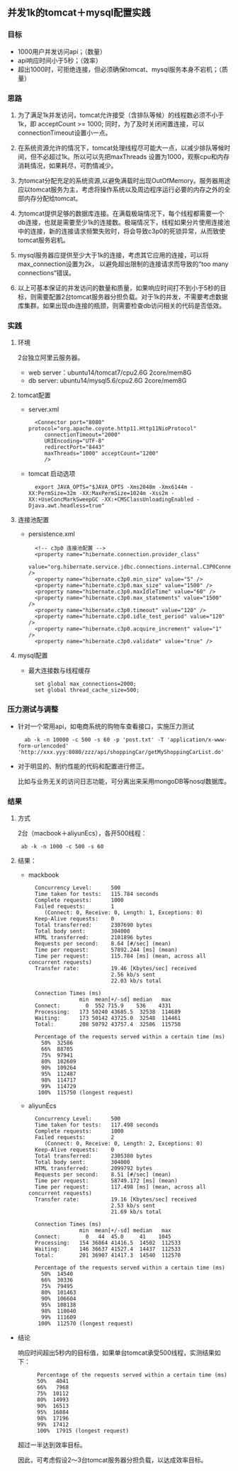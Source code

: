 ## 并发1k的tomcat＋mysql配置实践
### 目标
* 1000用户并发访问api；（数量）
* api响应时间小于5秒；（效率）
* 超出1000时，可拒绝连接，但必须确保tomcat、mysql服务本身不宕机；（质量）

### 思路
1.  为了满足1k并发访问，tomcat允许接受（含排队等候）的线程数必须不小于1k，即 acceptCount >= 1000; 同时，为了及时关闭闲置连接，可以connectionTimeout设置小一点。

2.  在系统资源允许的情况下，tomcat处理线程尽可能大一点，以减少排队等候时间，但不必超过1k。所以可以先把maxThreads 设置为1000，观察cpu和内存消耗情况，如果耗尽，可酌情减少。

3. 为tomcat分配充足的系统资源,以避免满载时出现OutOfMemory。服务器用途应以tomcat服务为主，考虑将操作系统以及周边程序运行必要的内存之外的全部内存分配给tomcat。

4. 为tomcat提供足够的数据库连接。在满载极端情况下，每个线程都需要一个db连接，也就是需要至少1k的连接数。极端情况下，线程如果分片使用连接池中的连接，新的连接请求频繁失败时，将会导致c3p0的死锁异常，从而致使tomcat服务宕机。
 
5. mysql服务器应提供至少大于1k的连接，考虑其它应用的连接，可以将max_connection设置为2k， 以避免超出限制的连接请求而导致的“too many connections“错误。

6. 以上可基本保证的并发访问的数量和质量，如果响应时间打不到小于5秒的目标，则需要配置2台tomcat服务器分担负载。对于1k的并发，不需要考虑数据库集群。如果出现db连接的瓶颈，则需要检查db访问相关的代码是否低效。


### 实践

1. 环境

	2台独立阿里云服务器。
	* web server：ubuntu14/tomcat7/cpu2.6G 2core/mem8G
	* db server: ubuntu14/mysql5.6/cpu2.6G 2core/mem8G
	
1. tomcat配置
	* server.xml
	
			<Connector port="8080" protocol="org.apache.coyote.http11.Http11NioProtocol"
               connectionTimeout="2000"
               URIEncoding="UTF-8"
               redirectPort="8443" 
               maxThreads="1000" acceptCount="1200"
               />

	* tomcat 启动选项
	
			export JAVA_OPTS="$JAVA_OPTS -Xms2048m -Xmx6144m -XX:PermSize=32m -XX:MaxPermSize=1024m -Xss2m -XX:+UseConcMarkSweepGC -XX:+CMSClassUnloadingEnabled -Djava.awt.headless=true"
			

1. 连接池配置 

	* persistence.xml
	
			<!-- c3p0 连接池配置 -->
			<property name="hibernate.connection.provider_class"
				value="org.hibernate.service.jdbc.connections.internal.C3P0ConnectionProvider" />
			<property name="hibernate.c3p0.min_size" value="5" />
			<property name="hibernate.c3p0.max_size" value="1500" />
			<property name="hibernate.c3p0.maxIdleTime" value="60" />
			<property name="hibernate.c3p0.max_statements" value="1500" />
			<property name="hibernate.c3p0.timeout" value="120" />
			<property name="hibernate.c3p0.idle_test_period" value="120" />
			<property name="hibernate.c3p0.acquire_increment" value="1" />
			<property name="hibernate.c3p0.validate" value="true" />


1. mysql配置

	* 最大连接数与线程缓存
	
			set global max_connections=2000;
			set global thread_cache_size=500;

### 压力测试与调整

* 针对一个常用api，如电商系统的购物车查看接口，实施压力测试
	
		ab -k -n 10000 -c 500 -s 60 -p 'post.txt' -T 'application/x-www-form-urlencoded' 'http://xxx.yyy:8080/zzz/api/shoppingCar/getMyShoppingCarList.do'
		
* 对于明显的、制约性能的代码和配置进行修正。 

	比如与业务无关的访问日志功能，可分离出来采用mongoDB等nosql数据库。
	
### 结果


1. 方式 
	
	2台（macbook＋aliyunEcs），各开500线程：
		
		ab -k -n 1000 -c 500 -s 60  
		

2. 结果：

	* mackbook
	        
	        Concurrency Level:      500
            Time taken for tests:   115.784 seconds
            Complete requests:      1000
            Failed requests:        1
               (Connect: 0, Receive: 0, Length: 1, Exceptions: 0)
            Keep-Alive requests:    0
            Total transferred:      2307690 bytes
            Total body sent:        304000
            HTML transferred:       2101896 bytes
            Requests per second:    8.64 [#/sec] (mean)
            Time per request:       57892.244 [ms] (mean)
            Time per request:       115.784 [ms] (mean, across all concurrent requests)
            Transfer rate:          19.46 [Kbytes/sec] received
                                    2.56 kb/s sent
                                    22.03 kb/s total

            Connection Times (ms)
                          min  mean[+/-sd] median   max
            Connect:        0  552 715.9    536    4331
            Processing:   173 50240 43685.5  32538  114689
            Waiting:      173 50142 43725.0  32548  114461
            Total:        208 50792 43757.4  32586  115750

            Percentage of the requests served within a certain time (ms)
              50%  32586
              66%  88705
              75%  97941
              80%  102609
              90%  109264
              95%  112487
              98%  114717
              99%  114729
             100%  115750 (longest request)


		
	* aliyunEcs
	
		    Concurrency Level:      500
            Time taken for tests:   117.498 seconds
            Complete requests:      1000
            Failed requests:        2
               (Connect: 0, Receive: 0, Length: 2, Exceptions: 0)
            Keep-Alive requests:    0
            Total transferred:      2305380 bytes
            Total body sent:        304000
            HTML transferred:       2099792 bytes
            Requests per second:    8.51 [#/sec] (mean)
            Time per request:       58749.172 [ms] (mean)
            Time per request:       117.498 [ms] (mean, across all concurrent requests)
            Transfer rate:          19.16 [Kbytes/sec] received
                                    2.53 kb/s sent
                                    21.69 kb/s total

            Connection Times (ms)
                          min  mean[+/-sd] median   max
            Connect:        0   44  45.0     41    1045
            Processing:   154 36864 41416.5  14502  112533
            Waiting:      146 36637 41527.4  14437  112533
            Total:        201 36907 41417.3  14540  112570

            Percentage of the requests served within a certain time (ms)
              50%  14540
              66%  30336
              75%  79495
              80%  101463
              90%  106604
              95%  108138
              98%  110040
              99%  111609
             100%  112570 (longest request)
             
             
* 结论
	
	响应时间超出5秒内的目标值，如果单台tomcat承受500线程，实测结果如下：
	
			Percentage of the requests served within a certain time (ms)
  			50%   4041
  			66%   7968
  			75%  10112
  			80%  14993
  			90%  16513
  			95%  16884
  			98%  17196
  			99%  17412
  			100%  17915 (longest request)
  			
  	超过一半达到效率目标。
  	
  	因此，可考虑假设2～3台tomcat服务器分担负载，以达成效率目标。
